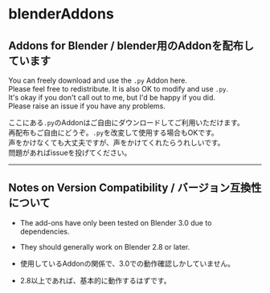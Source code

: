 # blenderAddons

## Addons for Blender / blender用のAddonを配布しています

You can freely download and use the `.py` Addon here.  
Please feel free to redistribute. It is also OK to modify and use `.py`.  
It's okay if you don't call out to me, but I'd be happy if you did.  
Please raise an issue if you have any problems.  

ここにある`.py`のAddonはご自由にダウンロードしてご利用いただけます。  
再配布もご自由にどうぞ。`.py`を改変して使用する場合もOKです。  
声をかけなくても大丈夫ですが、声をかけてくれたらうれしいです。  
問題があればissueを投げてください。  

---

## Notes on Version Compatibility / バージョン互換性について

- The add-ons have only been tested on Blender 3.0 due to dependencies.  
- They should generally work on Blender 2.8 or later.  

- 使用しているAddonの関係で、3.0での動作確認しかしていません。  
- 2.8以上であれば、基本的に動作するはずです。

